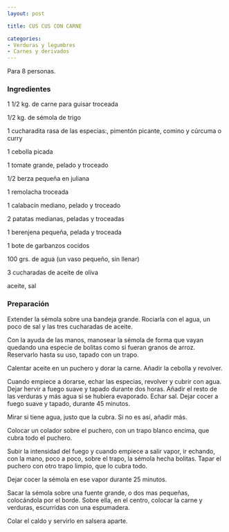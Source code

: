 ```yaml
---
layout: post

title: CUS CUS CON CARNE

categories:
- Verduras y legumbres
- Carnes y derivados
---
```

Para 8 personas.

<h3>Ingredientes</h3>

1 1/2 kg. de carne para guisar troceada

1/2 kg. de sémola de trigo

1 cucharadita rasa de las especias:, pimentón picante, comino y cúrcuma o curry

1 cebolla picada

1 tomate grande, pelado y troceado

1/2 berza pequeña en juliana

1 remolacha troceada

1 calabacín mediano, pelado y troceado

2 patatas medianas, peladas y troceadas

1 berenjena pequeña, pelada y troceada

1 bote de garbanzos cocidos

100 grs. de agua (un vaso pequeño, sin llenar)

3 cucharadas de aceite de oliva

aceite, sal

<h3>Preparación</h3>

Extender la sémola sobre una bandeja grande. Rociarla con el agua, un poco de sal y las tres cucharadas de aceite.

Con la ayuda de las manos, manosear la sémola de forma que vayan quedando una especie de bolitas como si fueran granos de arroz. Reservarlo hasta su uso, tapado con un trapo.

Calentar aceite en un puchero y dorar la carne. Añadir la cebolla y revolver.

Cuando empiece a dorarse, echar las especias, revolver y cubrir con agua. Dejar hervir a fuego suave y tapado durante dos horas. Añadir el resto de las verduras y más agua si se hubiera evaporado. Echar sal. Dejar cocer a fuego suave y tapado, durante 45 minutos.

Mirar si tiene agua, justo que la cubra. Si no es así, añadir más.

Colocar un colador sobre el puchero, con un trapo blanco encima, que cubra todo el puchero.

Subir la intensidad del fuego y cuando empiece a salir vapor, ir echando, con la mano, poco a poco, sobre el trapo, la sémola hecha bolitas. Tapar el puchero con otro trapo limpio, que lo cubra todo.

Dejar cocer la sémola en ese vapor durante 25 minutos.

Sacar la sémola sobre una fuente grande, o dos mas pequeñas, colocándola por el borde. Sobre ella, en el centro, colocar la carne y verduras, escurridas con una espumadera.

Colar el caldo y servirlo en salsera aparte.

